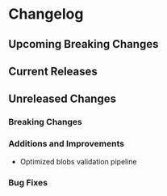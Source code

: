 # Changelog

## Upcoming Breaking Changes

## Current Releases

## Unreleased Changes

### Breaking Changes

### Additions and Improvements
- Optimized blobs validation pipeline

### Bug Fixes